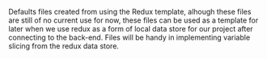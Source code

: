Defaults files created from using the Redux template, alhough these files are still of no current use for now, these files can be used as a template for later when we use redux as a form of local data store for our project after connecting to the back-end. Files will be handy in implementing variable slicing from the redux data store.
